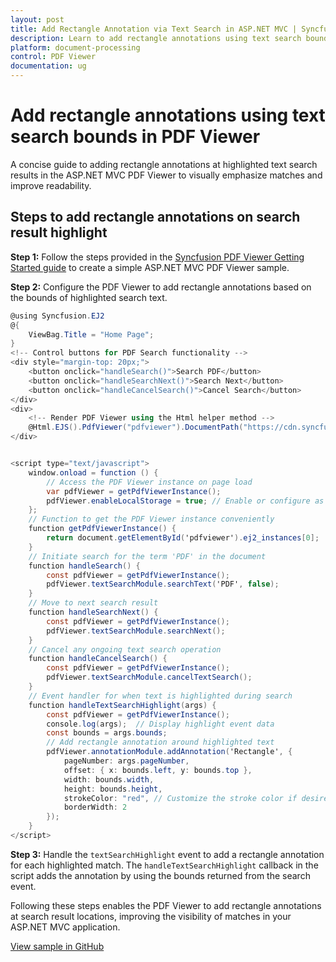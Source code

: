```yaml
---
layout: post
title: Add Rectangle Annotation via Text Search in ASP.NET MVC | Syncfusion
description: Learn to add rectangle annotations using text search bounds in the Syncfusion ASP.NET MVC PDF Viewer component, including initialization and search controls.
platform: document-processing
control: PDF Viewer
documentation: ug
---
```


# Add rectangle annotations using text search bounds in PDF Viewer

A concise guide to adding rectangle annotations at highlighted text search results in the ASP.NET MVC PDF Viewer to visually emphasize matches and improve readability.

## Steps to add rectangle annotations on search result highlight

**Step 1:** Follow the steps provided in the [Syncfusion PDF Viewer Getting Started guide](https://help.syncfusion.com/document-processing/pdf/pdf-viewer/asp-net-mvc/getting-started) to create a simple ASP.NET MVC PDF Viewer sample.

**Step 2:** Configure the PDF Viewer to add rectangle annotations based on the bounds of highlighted search text.

```cs
@using Syncfusion.EJ2
@{
    ViewBag.Title = "Home Page";
}
<!-- Control buttons for PDF Search functionality -->
<div style="margin-top: 20px;">
    <button onclick="handleSearch()">Search PDF</button>
    <button onclick="handleSearchNext()">Search Next</button>
    <button onclick="handleCancelSearch()">Cancel Search</button>
</div>
<div>
    <!-- Render PDF Viewer using the Html helper method -->
    @Html.EJS().PdfViewer("pdfviewer").DocumentPath("https://cdn.syncfusion.com/content/pdf/pdf-succinctly.pdf").TextSearchHighlight("handleTextSearchHighlight").Render()
</div>


<script type="text/javascript">
    window.onload = function () {
        // Access the PDF Viewer instance on page load
        var pdfViewer = getPdfViewerInstance();
        pdfViewer.enableLocalStorage = true; // Enable or configure as needed
    };
    // Function to get the PDF Viewer instance conveniently
    function getPdfViewerInstance() {
        return document.getElementById('pdfviewer').ej2_instances[0];
    }
    // Initiate search for the term 'PDF' in the document
    function handleSearch() {
        const pdfViewer = getPdfViewerInstance();
        pdfViewer.textSearchModule.searchText('PDF', false);
    }
    // Move to next search result
    function handleSearchNext() {
        const pdfViewer = getPdfViewerInstance();
        pdfViewer.textSearchModule.searchNext();
    }
    // Cancel any ongoing text search operation
    function handleCancelSearch() {
        const pdfViewer = getPdfViewerInstance();
        pdfViewer.textSearchModule.cancelTextSearch();
    }
    // Event handler for when text is highlighted during search
    function handleTextSearchHighlight(args) {
        const pdfViewer = getPdfViewerInstance();
        console.log(args);  // Display highlight event data
        const bounds = args.bounds;
        // Add rectangle annotation around highlighted text
        pdfViewer.annotationModule.addAnnotation('Rectangle', {
            pageNumber: args.pageNumber,
            offset: { x: bounds.left, y: bounds.top },
            width: bounds.width,
            height: bounds.height,
            strokeColor: "red", // Customize the stroke color if desired
            borderWidth: 2
        });
    }
</script>
```

**Step 3:** Handle the `textSearchHighlight` event to add a rectangle annotation for each highlighted match. The `handleTextSearchHighlight` callback in the script adds the annotation by using the bounds returned from the search event.

Following these steps enables the PDF Viewer to add rectangle annotations at search result locations, improving the visibility of matches in your ASP.NET MVC application.

[View sample in GitHub](https://github.com/SyncfusionExamples/mvc-pdf-viewer-examples/tree/master/How%20to)
